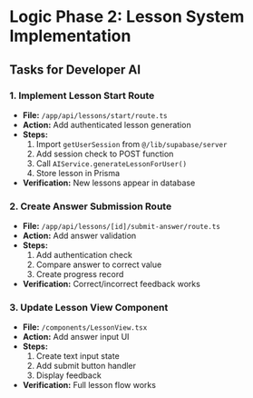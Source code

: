 # Logic Phase 2: Lesson System Implementation

## Tasks for Developer AI

### 1. Implement Lesson Start Route
- **File:** `/app/api/lessons/start/route.ts`
- **Action:** Add authenticated lesson generation
- **Steps:**
  1. Import `getUserSession` from `@/lib/supabase/server`
  2. Add session check to POST function
  3. Call `AIService.generateLessonForUser()`
  4. Store lesson in Prisma
- **Verification:** New lessons appear in database

### 2. Create Answer Submission Route
- **File:** `/app/api/lessons/[id]/submit-answer/route.ts`
- **Action:** Add answer validation
- **Steps:**
  1. Add authentication check
  2. Compare answer to correct value
  3. Create progress record
- **Verification:** Correct/incorrect feedback works

### 3. Update Lesson View Component
- **File:** `/components/LessonView.tsx`
- **Action:** Add answer input UI
- **Steps:**
  1. Create text input state
  2. Add submit button handler
  3. Display feedback
- **Verification:** Full lesson flow works